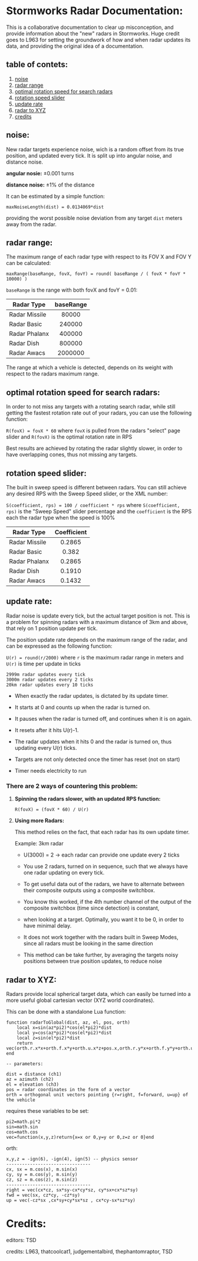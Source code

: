# Stormworks Radar Documentation:



This is a collaborative documentation to clear up misconception, and provide information about the "new" radars in Stormworks.
Huge credit goes to L963 for setting the groundwork of how and when radar updates its data, and providing the original idea of a documentation.

## table of contets:
1. [noise](#noise)
2. [radar range](#range)
3. [optimal rotation speed for search radars](#speed)
4. [rotation speed slider](#sweepSlider)
5. [update rate](#rate)
6. [radar to XYZ](#xyz)
7. [credits](#credits)




## noise: <a name="noise"></a>
	
New radar targets experience noise, wich is a random offset from its true position, and updated every tick.
It is split up into angular noise, and distance noise.
	
**angular nosie:** ±0.001 turns

**distance noise:** ±1% of the distance

It can be estimated by a simple function:

`` maxNoiseLength(dist) = 0.0134069*dist ``

providing the worst possible noise deviation from any target ``dist`` meters away from the radar.





## radar range: <a name="range"></a>

The maximum range of each radar type with respect to its FOV X and FOV Y can be calculated:

`` maxRange(baseRange, fovX, fovY) = round( baseRange / ( fovX * fovY * 10000) ) ``

``baseRange`` is the range with both fovX and fovY = 0.01:

|Radar Type   |baseRange|
|-------------|:-------:|
|Radar Missile|80000    |
|Radar Basic  |240000   |
|Radar Phalanx|400000   |
|Radar Dish   |800000   |
|Radar Awacs  |2000000  |


The range at which a vehicle is detected, depends on its weight with respect to the radars maximum range.




## optimal rotation speed for search radars: <a name="speed"></a>

In order to not miss any targets with a rotating search radar, while still getting the fastest rotation rate out of your radars,
you can use the following function:

``R(fovX) = fovX * 60`` where ``fovX`` is pulled from the radars "select" page slider and ``R(fovX)`` is the optimal rotation rate in RPS

Best results are achieved by rotating the radar slightly slower, in order to have overlapping cones, thus not missing any targets.




## rotation speed slider: <a name="sweepSlider"></a>

The built in sweep speed is different between radars. You can still achieve any desired RPS with the Sweep Speed slider, or the XML number:

``S(coefficient, rps) = 100 / coefficient * rps`` where ``S(coefficient, rps)`` is the "Sweep Speed" slider percentage and the ``coefficient`` is the RPS each the radar type when the speed is 100%

| Radar Type     | Coefficient |
|----------------|:-----------:|
| Radar Missile  | 0.2865      |
| Radar Basic    | 0.382       |
| Radar Phalanx  | 0.2865      |
| Radar Dish     | 0.1910      |
| Radar Awacs    | 0.1432      |





## update rate: <a name="rate"></a>

Radar noise is update every tick, but the actual target position is not. This is a problem for spinning radars with a maximum distance of 3km and above, that rely on 1 position update per tick.
	
The position update rate depends on the maximum range of the radar, and can be expressed as the following function:

``U(r) = round(r/2000)`` where ``r`` is the maximum radar range in meters and ``U(r)`` is time per update in ticks

    2999m radar updates every tick
    3000m radar updates every 2 ticks
    20km radar updates every 10 ticks

- When exactly the radar updates, is dictated by its update timer.

- It starts at 0 and counts up when the radar is turned on.

- It pauses when the radar is turned off, and continues when it is on again.

- It resets after it hits U(r)-1.

- The radar updates when it hits 0 and the radar is turned on, thus updating every U(r) ticks.

- Targets are not only detected once the timer has reset (not on start)

- Timer needs electricity to run
	


### There are 2 ways of countering this problem:

1. **Spinning the radars slower, with an updated RPS function:**

    ``R(fovX) = (fovX * 60) / U(r)``


2. **Using more Radars:**

    This method relies on the fact, that each radar has its own update timer.

	 Example: 3km radar

	- U(3000) = 2 -> each radar can provide one update every 2 ticks

	- You use 2 radars, turned on in sequence, such that we always have one radar updating on every tick.
	
    - To get useful data out of the radars, we have to alternate between their composite outputs using a composite switchbox.
	- You know this worked, if the 4th number channel of the output of the composite switchbox (time since detection) is constant,
	- when looking at a target. Optimally, you want it to be 0, in order to have minimal delay.
	-   It does not work together with the radars built in Sweep Modes, since all radars must be looking in the same direction

	- This method can be take further, by averaging the targets noisy positions between true position updates, to reduce noise



## radar to XYZ: <a name="xyz"></a>

Radars provide local spherical target data, which can easily be turned into a more useful global cartesian vector (XYZ world coordinates).
	
This can be done with a standalone Lua function:

```
function radarToGlobal(dist, az, el, pos, orth)
    local x=sin(az*pi2)*cos(el*pi2)*dist
    local y=cos(az*pi2)*cos(el*pi2)*dist
    local z=sin(el*pi2)*dist
    return vec(orth.r.x*x+orth.f.x*y+orth.u.x*z+pos.x,orth.r.y*x+orth.f.y*y+orth.u.y*z+pos.y,orth.r.z*x+orth.f.z*y+orth.u.z*z+pos.z)
end

-- parameters:

dist = distance (ch1)
az = azimuth (ch2)
el = elevation (ch3)
pos = radar coordinates in the form of a vector
orth = orthogonal unit vectors pointing {r=right, f=forward, u=up} of the vehicle
```

requires these variables to be set:

```
pi2=math.pi*2
sin=math.sin
cos=math.cos
vec=function(x,y,z)return{x=x or 0,y=y or 0,z=z or 0}end
```

	
orth:

```
x,y,z = -ign(6), -ign(4), ign(5) -- physics sensor
--------------------------------
cx, sx = m.cos(x), m.sin(x)
cy, sy = m.cos(y), m.sin(y)
cz, sz = m.cos(z), m.sin(z)
--------------------------------
right = vec(cx*cz, sx*sy-cx*cy*sz, cy*sx+cx*sz*sy)
fwd = vec(sx, cz*cy, -cz*sy)
up = vec(-cz*sx ,cx*sy+cy*sx*sz , cx*cy-sx*sz*sy)
```




# Credits: <a name="credits"></a>

editors: TSD

credits: L963, thatcoolcat1, judgementalbird, thephantomraptor, TSD
